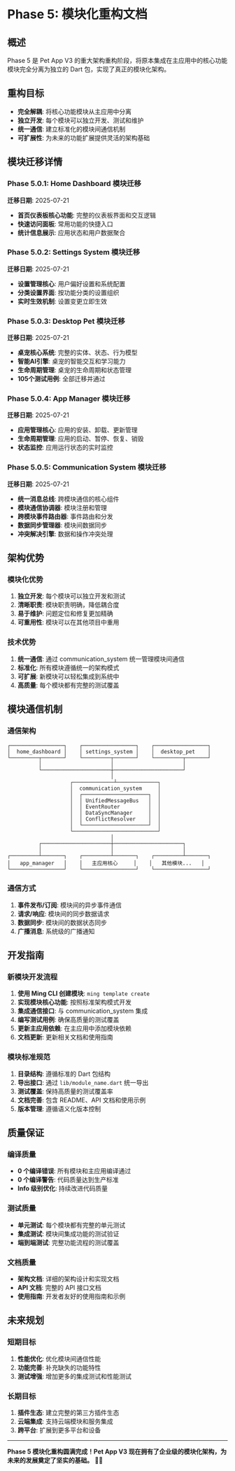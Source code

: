 # Phase 5: 模块化重构文档

## 概述

Phase 5 是 Pet App V3 的重大架构重构阶段，将原本集成在主应用中的核心功能模块完全分离为独立的 Dart 包，实现了真正的模块化架构。

## 重构目标

- **完全解耦**: 将核心功能模块从主应用中分离
- **独立开发**: 每个模块可以独立开发、测试和维护
- **统一通信**: 建立标准化的模块间通信机制
- **可扩展性**: 为未来的功能扩展提供灵活的架构基础

## 模块迁移详情

### Phase 5.0.1: Home Dashboard 模块迁移
**迁移日期**: 2025-07-21

- **首页仪表板核心功能**: 完整的仪表板界面和交互逻辑
- **快速访问面板**: 常用功能的快捷入口
- **统计信息展示**: 应用状态和用户数据聚合

### Phase 5.0.2: Settings System 模块迁移
**迁移日期**: 2025-07-21

- **设置管理核心**: 用户偏好设置和系统配置
- **分类设置界面**: 按功能分类的设置组织
- **实时生效机制**: 设置变更立即生效

### Phase 5.0.3: Desktop Pet 模块迁移
**迁移日期**: 2025-07-21

- **桌宠核心系统**: 完整的实体、状态、行为模型
- **智能AI引擎**: 桌宠的智能交互和学习能力
- **生命周期管理**: 桌宠的生命周期和状态管理
- **105个测试用例**: 全部迁移并通过

### Phase 5.0.4: App Manager 模块迁移
**迁移日期**: 2025-07-21

- **应用管理核心**: 应用的安装、卸载、更新管理
- **生命周期管理**: 应用的启动、暂停、恢复、销毁
- **状态监控**: 应用运行状态的实时监控

### Phase 5.0.5: Communication System 模块迁移
**迁移日期**: 2025-07-21

- **统一消息总线**: 跨模块通信的核心组件
- **模块通信协调器**: 模块注册和管理
- **跨模块事件路由器**: 事件路由和分发
- **数据同步管理器**: 模块间数据同步
- **冲突解决引擎**: 数据和操作冲突处理

## 架构优势

### 模块化优势
1. **独立开发**: 每个模块可以独立开发和测试
2. **清晰职责**: 模块职责明确，降低耦合度
3. **易于维护**: 问题定位和修复更加精确
4. **可重用性**: 模块可以在其他项目中重用

### 技术优势
1. **统一通信**: 通过 communication_system 统一管理模块间通信
2. **标准化**: 所有模块遵循统一的架构模式
3. **可扩展**: 新模块可以轻松集成到系统中
4. **高质量**: 每个模块都有完整的测试覆盖

## 模块通信机制

### 通信架构
```
┌─────────────────┐    ┌─────────────────┐    ┌─────────────────┐
│  home_dashboard │    │ settings_system │    │  desktop_pet    │
└─────────┬───────┘    └─────────┬───────┘    └─────────┬───────┘
          │                      │                      │
          └──────────────────────┼──────────────────────┘
                                 │
                    ┌─────────────┴─────────────┐
                    │  communication_system     │
                    │  ┌─────────────────────┐  │
                    │  │ UnifiedMessageBus   │  │
                    │  │ EventRouter         │  │
                    │  │ DataSyncManager     │  │
                    │  │ ConflictResolver    │  │
                    │  └─────────────────────┘  │
                    └───────────────────────────┘
                                 │
          ┌──────────────────────┼──────────────────────┐
          │                      │                      │
┌─────────┴───────┐    ┌─────────┴───────┐    ┌─────────┴───────┐
│   app_manager   │    │   主应用核心     │    │   其他模块...   │
└─────────────────┘    └─────────────────┘    └─────────────────┘
```

### 通信方式
1. **事件发布/订阅**: 模块间的异步事件通信
2. **请求/响应**: 模块间的同步数据请求
3. **数据同步**: 模块间的数据状态同步
4. **广播消息**: 系统级的广播通知

## 开发指南

### 新模块开发流程
1. **使用 Ming CLI 创建模块**: `ming template create`
2. **实现模块核心功能**: 按照标准架构模式开发
3. **集成通信接口**: 与 communication_system 集成
4. **编写测试用例**: 确保高质量的测试覆盖
5. **更新主应用依赖**: 在主应用中添加模块依赖
6. **文档更新**: 更新相关文档和使用指南

### 模块标准规范
1. **目录结构**: 遵循标准的 Dart 包结构
2. **导出接口**: 通过 `lib/module_name.dart` 统一导出
3. **测试覆盖**: 保持高质量的测试覆盖率
4. **文档完善**: 包含 README、API 文档和使用示例
5. **版本管理**: 遵循语义化版本控制

## 质量保证

### 编译质量
- **0 个编译错误**: 所有模块和主应用编译通过
- **0 个编译警告**: 代码质量达到生产标准
- **Info 级别优化**: 持续改进代码质量

### 测试质量
- **单元测试**: 每个模块都有完整的单元测试
- **集成测试**: 模块间集成功能的测试验证
- **端到端测试**: 完整功能流程的测试覆盖

### 文档质量
- **架构文档**: 详细的架构设计和实现文档
- **API 文档**: 完整的 API 接口文档
- **使用指南**: 开发者友好的使用指南和示例

## 未来规划

### 短期目标
1. **性能优化**: 优化模块间通信性能
2. **功能完善**: 补充缺失的功能特性
3. **测试增强**: 增加更多的集成测试和性能测试

### 长期目标
1. **插件生态**: 建立完整的第三方插件生态
2. **云端集成**: 支持云端模块和服务集成
3. **跨平台**: 扩展到更多平台和设备

---

**Phase 5 模块化重构圆满完成！Pet App V3 现在拥有了企业级的模块化架构，为未来的发展奠定了坚实的基础。** 🚀✨
